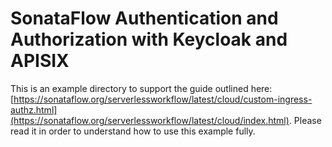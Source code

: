 # SonataFlow Authentication and Authorization with Keycloak and APISIX

This is an example directory to support the guide outlined here: [https://sonataflow.org/serverlessworkflow/latest/cloud/custom-ingress-authz.html](https://sonataflow.org/serverlessworkflow/latest/cloud/index.html). Please read it in order to understand how to use this example fully.
